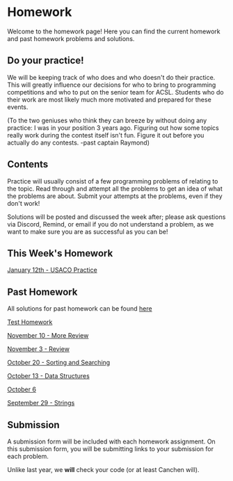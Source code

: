 # Homework

Welcome to the homework page! Here you can find the current homework and past homework problems and solutions.

## Do your practice!

We will be keeping track of who does and who doesn't do their practice. This will greatly influence our decisions
for who to bring to programming competitions and who to put on the senior team for ACSL. Students who
do their work are most likely much more motivated and prepared for these events.

(To the two geniuses who think they can breeze by without doing any practice: I was in your position 3 years ago. Figuring out how
some topics really work during the contest itself isn't fun. Figure it out before you actually do any contests. -past captain Raymond)

## Contents

Practice will usually consist of a few programming problems of relating to the topic. Read through and attempt all the problems to get an idea of what the problems are about. Submit your attempts at the problems, even if they don't work!

Solutions will be posted and discussed the week after; please ask questions via Discord, Remind, or email if you do not understand a problem, as we want to make sure you are as successful as you can be!

## This Week's Homework

<a href="https://docs.google.com/presentation/d/1qIAuC9kBVyI4nWMS7Ew6KMPIoZPlrP_I4TAp8kpdNu8/present?slide=id.g18232edca14_0_0" target="_blank" rel="noopener noreferrer">January 12th - USACO Practice</a>

## Past Homework

All solutions for past homework can be found <a href="https://github.com/NVComputing/ComputingSolutions" target="_blank" rel="noopener noreferrer">here</a>

<a href="https://forms.gle/kC75LyCQ1TEGbn1DA" target="_blank" rel="noopener noreferrer">Test Homework</a>

<a href="https://forms.gle/kC75LyCQ1TEGbn1DA" target="_blank" rel="noopener noreferrer">November 10 - More Review</a>

<a href="https://forms.gle/icYX8nxvy88eCpCG8" target="_blank" rel="noopener noreferrer">November 3 - Review</a>

<a href="https://forms.gle/Vjm53LSbdyu5U1cb8" target="_blank" rel="noopener noreferrer">October 20 - Sorting and Searching</a>

<a href="https://forms.gle/L2PcDQeLEx34rQxGA" target="_blank" rel="noopener noreferrer">October 13 - Data Structures</a>

<a href="https://forms.gle/nRQ3QRMgWaUHTc417" target="_blank" rel="noopener noreferrer">October 6</a>

<a href="https://forms.gle/Xi8bX68KzF9ZhjfD8" target="_blank" rel="noopener noreferrer">September 29 - Strings</a>



<!-- <a href="https://docs.google.com/document/d/1XAslqYWbEBvU_9ekrBwuPo6vHQiBYQUOiXNs5Qbt7kU/edit?usp=sharing" target="_blank" rel="noopener noreferrer">February 24- LISP</a> -
<a href="https://forms.gle/WqmvnCBwP5eT19a6A" target="_blank" rel="noopener noreferrer">Submit here</a> -
<a href="https://docs.google.com/document/d/1FpZOCPOEGTrg7tKz-hrH1UwNL4BAGFmUbrsVZsnOA8c/edit?usp=sharing" target="_blank" rel="noopener noreferrer">Solutions</a> -->

## Submission

A submission form will be included with each homework assignment. On this submission form, you will be submitting links to your submission for each problem.

Unlike last year, we **will** check your code (or at least Canchen will).
